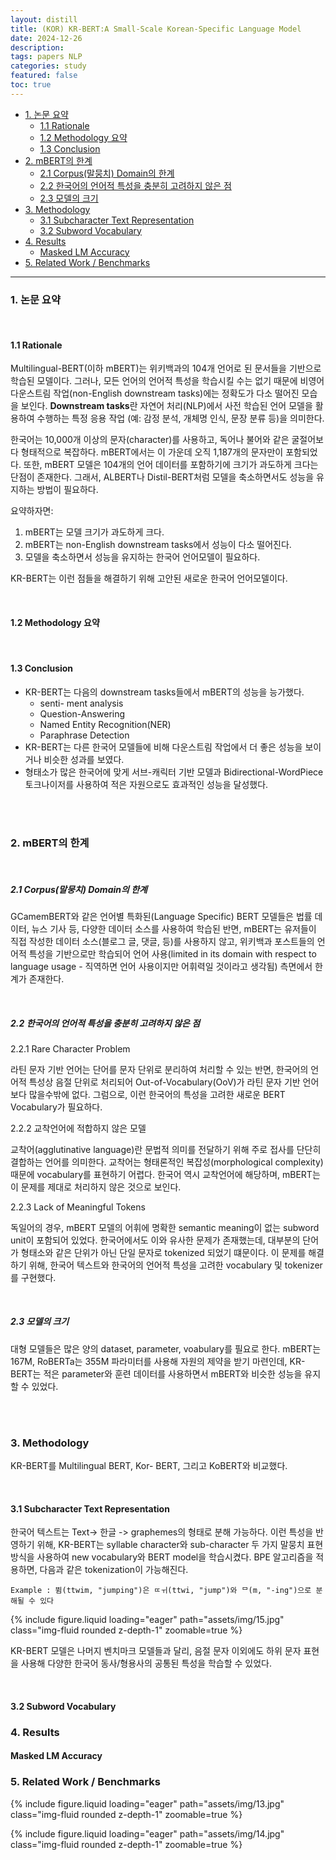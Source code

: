 ```yaml
---
layout: distill
title: (KOR) KR-BERT:A Small-Scale Korean-Specific Language Model
date: 2024-12-26
description: 
tags: papers NLP
categories: study
featured: false
toc: true
---
```

- [1. 논문 요약](#1-논문-요약)
  - [1.1 Rationale](#11-rationale)
  - [1.2 Methodology 요약](#12-methodology-요약)
  - [1.3 Conclusion](#13-conclusion)
- [2. mBERT의 한계](#2-mbert의-한계)
    - [2.1 Corpus(말뭉치) Domain의 한계](#21-corpus말뭉치-domain의-한계)
    - [2.2 한국어의 언어적 특성을 충분히 고려하지 않은 점](#22-한국어의-언어적-특성을-충분히-고려하지-않은-점)
    - [2.3 모델의 크기](#23-모델의-크기)
- [3. Methodology](#3-methodology)
  - [3.1 Subcharacter Text Representation](#31-subcharacter-text-representation)
  - [3.2 Subword Vocabulary](#32-subword-vocabulary)
- [4. Results](#4-results)
  - [Masked LM Accuracy](#masked-lm-accuracy)
- [5. Related Work / Benchmarks](#5-related-work--benchmarks)

---


### 1. 논문 요약

<br>

#### 1.1 Rationale
Multilingual-BERT(이하 mBERT)는 위키백과의 104개 언어로 된 문서들을 기반으로 학습된 모델이다. 그러나, 모든 언어의 언어적 특성을 학습시킬 수는 없기 때문에 비영어 다운스트림 작업(non-English downstream tasks)에는 정확도가 다소 떨어진 모습을 보인다. **Downstream tasks**란 자연어 처리(NLP)에서 사전 학습된 언어 모델을 활용하여 수행하는 특정 응용 작업 (예: 감정 분석, 개체명 인식, 문장 분류 등)을 의미한다.

한국어는 10,000개 이상의 문자(character)를 사용하고, 독어나 불어와 같은 굴절어보다 형태적으로 복잡하다. mBERT에서는 이 가운데 오직 1,187개의 문자만이 포함되었다. 또한, mBERT 모델은 104개의 언어 데이터를 포함하기에 크기가 과도하게 크다는 단점이 존재한다. 그래서, ALBERT나 Distil-BERT처럼 모델을 축소하면서도 성능을 유지하는 방법이 필요하다.

요약하자면: 

1. mBERT는 모델 크기가 과도하게 크다.
2. mBERT는 non-English downstream tasks에서 성능이 다소 떨어진다.
3. 모델을 축소하면서 성능을 유지하는 한국어 언어모델이 필요하다.

KR-BERT는 이런 점들을 해결하기 위해 고안된 새로운 한국어 언어모델이다.

<br>

#### 1.2 Methodology 요약


<br>

#### 1.3 Conclusion

- KR-BERT는 다음의 downstream tasks들에서 mBERT의 성능을 능가했다.
  - senti- ment analysis
  - Question-Answering
  - Named Entity Recognition(NER)
  - Paraphrase Detection
- KR-BERT는 다른 한국어 모델들에 비해 다운스트림 작업에서 더 좋은 성능을 보이거나 비슷한 성과를 보였다.
- 형태소가 많은 한국어에 맞게 서브-캐릭터 기반 모델과 Bidirectional-WordPiece 토크나이저를 사용하여 적은 자원으로도 효과적인 성능을 달성했다.

<br>
<br>


### 2. mBERT의 한계

<br>

##### 2.1 Corpus(말뭉치) Domain의 한계
GCamemBERT와 같은 언어별 특화된(Language Specific) BERT 모델들은 법률 데이터, 뉴스 기사 등, 다양한 데이터 소스를 사용하여 학습된 반면, mBERT는 유저들이 직접 작성한 데이터 소스(블로그 글, 댓글, 등)를 사용하지 않고, 위키백과 포스트들의 언어적 특성을 기반으로만 학습되어 언어 사용(limited in its domain with respect to language usage - 직역하면 언어 사용이지만 어휘력일 것이라고 생각됨) 측면에서 한계가 존재한다.

<br>

##### 2.2 한국어의 언어적 특성을 충분히 고려하지 않은 점

2.2.1 Rare Character Problem

라틴 문자 기반 언어는 단어를 문자 단위로 분리하여 처리할 수 있는 반면, 한국어의 언어적 특성상 음절 단위로 처리되어 Out-of-Vocabulary(OoV)가 라틴 문자 기반 언어보다 많을수밖에 없다. 그럼으로, 이런 한국어의 특성을 고려한 새로운 BERT Vocabulary가 필요하다.

2.2.2 교착언어에 적합하지 않은 모델

교착어(agglutinative language)란 문법적 의미를 전달하기 위해 주로 접사를 단단히 결합하는 언어를 의미한다. 교착어는 형태론적인 복잡성(morphological complexity) 때문에 vocabulary를 표현하기 어렵다. 한국어 역시 교착언어에 해당하며, mBERT는 이 문제를 제대로 처리하지 않은 것으로 보인다.

2.2.3 Lack of Meaningful Tokens

독일어의 경우, mBERT 모델의 어휘에 명확한 semantic meaning이 없는 subword unit이 포함되어 있었다. 한국어에서도 이와 유사한 문제가 존재했는데, 대부분의 단어가 형태소와 같은 단위가 아닌 단일 문자로 tokenized 되었기 떄문이다. 이 문제를 해결하기 위해, 한국어 텍스트와 한국어의 언어적 특성을 고려한 vocabulary 및 tokenizer를 구현했다.

<br>

##### 2.3 모델의 크기
대형 모델들은 많은 양의 dataset, parameter, voabulary를 필요로 한다. mBERT는 167M, RoBERTa는 355M 파라미터를 사용해 자원의 제약을 받기 마련인데, KR-BERT는 적은 parameter와 훈련 데이터를 사용하면서 mBERT와 비슷한 성능을 유지할 수 있었다.

<br>
<br>


### 3. Methodology


KR-BERT를 Multilingual BERT, Kor- BERT, 그리고 KoBERT와 비교했다.

<br>

#### 3.1 Subcharacter Text Representation

한국어 텍스트는 Text-> 한글 -> graphemes의 형태로 분해 가능하다. 이런 특성을 반영하기 위해, KR-BERT는 syllable character와 sub-character 두 가지 말뭉치 표현 방식을 사용하여 new vocabulary와 BERT model을 학습시켰다. BPE 알고리즘을 적용하면, 다음과 같은 tokenization이 가능해진다.

`Example : 뜀(ttwim, "jumping")은 ㄸㅟ(ttwi, "jump")와 ᄆ(m, "-ing")으로 분해될 수 있다`

{% include figure.liquid loading="eager" path="assets/img/15.jpg" class="img-fluid rounded z-depth-1" zoomable=true %}

KR-BERT 모델은 나머지 벤치마크 모델들과 달리, 음절 문자 이외에도 하위 문자 표현을 사용해 다양한 한국어 동사/형용사의 공통된 특성을 학습할 수 있었다.

<br>

#### 3.2 Subword Vocabulary

### 4. Results

#### Masked LM Accuracy

### 5. Related Work / Benchmarks

{% include figure.liquid loading="eager" path="assets/img/13.jpg" class="img-fluid rounded z-depth-1" zoomable=true %}

{% include figure.liquid loading="eager" path="assets/img/14.jpg" class="img-fluid rounded z-depth-1" zoomable=true %}

